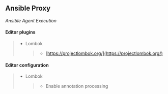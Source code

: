 ## Ansible Proxy

_Ansible Agent Execution_

#### Editor plugins

> - Lombok
>   > - [https://projectlombok.org/](https://projectlombok.org/)

#### Editor configuration

> - Lombok
>   > - Enable annotation processing
